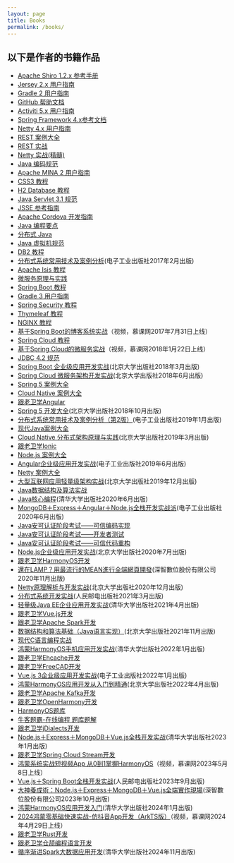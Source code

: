 ```yaml
---
layout: page
title: Books
permalink: /books/
---
```


## 以下是作者的书籍作品

* [Apache Shiro 1.2.x 参考手册](https:///waylau.com/apache-shiro-1.2.x-reference/)
* [Jersey 2.x 用户指南](https://github.com/waylau/Jersey-2.x-User-Guide)
* [Gradle 2 用户指南](https://github.com/waylau/Gradle-2-User-Guide)
* [GitHub 帮助文档](https://github.com/waylau/github-help)
* [Activiti 5.x 用户指南](https://github.com/waylau/activiti-5.x-user-guide)
* [Spring Framework 4.x参考文档](https://github.com/waylau/spring-framework-4-reference)
* [Netty 4.x 用户指南](https:///waylau.com/netty-4-user-guide/)
* [REST 案例大全](https://github.com/waylau/RestDemo)
* [REST 实战](https://github.com/waylau/rest-in-action)
* [Netty 实战(精髓)](https:///waylau.com/essential-netty-in-action)
* [Java 编码规范](https://github.com/waylau/java-code-conventions/)
* [Apache MINA 2 用户指南](https://github.com/waylau/apache-mina-2.x-user-guide)
* [CSS3 教程](https://github.com/waylau/css3-tutorial)
* [H2 Database 教程](https://github.com/waylau/h2-database-doc)
* [Java Servlet 3.1 规范](https://github.com/waylau/servlet-3.1-specification)
* [JSSE 参考指南](https://github.com/waylau/jsse-reference-guide)
* [Apache Cordova 开发指南](https://github.com/waylau/cordova-dev-guide) 
* [Java 编程要点](https://github.com/waylau/essential-java) 
* [分布式 Java](https://github.com/waylau/distributed-java)
* [Java 虚拟机规范](https://github.com/waylau/java-virtual-machine-specification) 
* [DB2 教程](https://github.com/waylau/db2-tutorial)
* [分布式系统常用技术及案例分析](https://github.com/waylau/distributed-systems-technologies-and-cases-analysis/tree/1.0.x)(电子工业出版社2017年2月出版)
* [Apache Isis 教程](https://github.com/waylau/apache-isis-tutorial)
* [微服务原理与实践](https://github.com/waylau/microservices-principles-and-practices)
* [Spring Boot 教程](https://github.com/waylau/spring-boot-tutorial)
* [Gradle 3 用户指南](https://github.com/waylau/gradle-3-user-guide)
* [Spring Security 教程](https://github.com/waylau/spring-security-tutorial)
* [Thymeleaf 教程](https://github.com/waylau/thymeleaf-tutorial)
* [NGINX 教程](https://github.com/waylau/nginx-tutorial)
* [基于Spring Boot的博客系统实战](http://coding.imooc.com/class/125.html)（视频，慕课网2017年7月31日上线）
* [Spring Cloud 教程](https://github.com/waylau/spring-cloud-tutorial)
* [基于Spring Cloud的微服务实战](https://coding.imooc.com/class/177.html)（视频，慕课网2018年1月22日上线）
* [JDBC 4.2 规范](https://github.com/waylau/jdbc-specification)
* [Spring Boot 企业级应用开发实战](https://github.com/waylau/spring-boot-enterprise-application-development)(北京大学出版社2018年3月出版)
* [Spring Cloud 微服务架构开发实战](https://github.com/waylau/spring-cloud-microservices-development)(北京大学出版社2018年6月出版)
* [Spring 5 案例大全](https://github.com/waylau/spring-5-book)
* [Cloud Native 案例大全](https://github.com/waylau/cloud-native-book-demos)
* [跟老卫学Angular](https://github.com/waylau/angular-tutorial)
* [Spring 5 开发大全](https://github.com/waylau/spring-5-book)(北京大学出版社2018年10月出版)
* [分布式系统常用技术及案例分析（第2版）](https://github.com/waylau/distributed-systems-technologies-and-cases-analysis)(电子工业出版社2019年1月出版)
* [现代Java案例大全](https://github.com/waylau/modern-java-demos)
* [Cloud Native 分布式架构原理与实践](https://github.com/waylau/cloud-native-book-demos)(北京大学出版社2019年3月出版)
* [跟老卫学Ionic](https://github.com/waylau/ionic-framework-tutorial)
* [Node.js 案例大全](https://github.com/waylau/nodejs-book-samples)
* [Angular企业级应用开发实战](https://github.com/waylau/angular-enterprise-application-development-samples)(电子工业出版社2019年6月出版)
* [Netty 案例大全](https://github.com/waylau/netty-4-user-guide-demos/)
* [大型互联网应用轻量级架构实战](https://github.com/waylau/lite-book-demos)(北京大学出版社2019年12月出版)
* [Java数据结构及算法实战](https://github.com/waylau/java-data-structures-and-algorithms-in-action)
* [Java核心编程](https://github.com/waylau/modern-java-demos)(清华大学出版社2020年6月出版)
* [MongoDB＋Express＋Angular＋Node.js全栈开发实战派](https://github.com/waylau/mean-book-samples)(电子工业出版社2020年6月出版)
* [Java安可认证阶段考试——可信编码实现](https://github.com/waylau/java-trusted-coding-exam)
* [Java安可认证阶段考试——开发者测试](https://github.com/waylau/java-trusted-testing-exam)
* [Java安可认证阶段考试——可信代码重构](https://github.com/waylau/java-trusted-code-refactoring-exam)
* [Node.js企业级应用开发实战](https://github.com/waylau/nodejs-book-samples)(北京大学出版社2020年7月出版)
* [跟老卫学HarmonyOS开发](https://github.com/waylau/harmonyos-tutorial)
* [還在LAMP？用最流行的MEAN進行全端網頁開發](https://deepwisdom.com.tw/product/%e9%82%84%e5%9c%a8lamp%ef%bc%9f%e7%94%a8%e6%9c%80%e6%b5%81%e8%a1%8c%e7%9a%84mean%e9%80%b2%e8%a1%8c%e5%85%a8%e7%ab%af%e7%b6%b2%e9%a0%81%e9%96%8b%e7%99%bc-dm2051/)(深智數位股份有限公司2020年11月出版)
* [Netty原理解析与开发实战](https:///waylau.com/netty-4-user-guide/)(北京大学出版社2020年12月出版)
* [分布式系统开发实战](https://github.com/waylau/distributed-system-tutorial-samples)(人民邮电出版社2021年3月出版)
* [轻量级Java EE企业应用开发实战](https://github.com/waylau/java-ee-enterprise-development-samples)(清华大学出版社2021年4月出版)
* [跟老卫学Vue.js开发](https://github.com/waylau/vuejs-enterprise-application-development)
* [跟老卫学Apache Spark开发](https://github.com/waylau/apache-spark-tutorial)
* [数据结构和算法基础（Java语言实现）](https://github.com/waylau/java-data-structures-and-algorithms-in-action)(北京大学出版社2021年11月出版)
* [现代C语言编程实战](https://github.com/waylau/modern-c-programming)
* [鸿蒙HarmonyOS手机应用开发实战](https://waylau.com/about-harmonyos-mobile-application-development-book/)(清华大学出版社2022年1月出版)
* [跟老卫学Ehcache开发](https://github.com/waylau/ehcache-tutorial)
* [跟老卫学FreeCAD开发](https://github.com/waylau/freecad-tutorial)
* [Vue.js 3企业级应用开发实战](https://waylau.com/about-vuejs-enterprise-application-development)(电子工业出版社2022年1月出版)
* [鸿蒙HarmonyOS应用开发从入门到精通](https://waylau.com/about-harmonyos-application-development-from-zero-to-hero-book/)(北京大学出版社2022年4月出版)
* [跟老卫学Apache Kafka开发](https://github.com/waylau/apache-kafka-tutorial)
* [跟老卫学OpenHarmony开发](https://github.com/waylau/openharmony-tutorial)
* [HarmonyOS题库](https://github.com/waylau/harmonyos-exam)
* [牛客题霸-在线编程 题库题解](https://github.com/waylau/nowcoder-exam-oj)
* [跟老卫学jDialects开发](https://github.com/waylau/jdialects-tutorial)
* [Node.js＋Express＋MongoDB＋Vue.js全栈开发实战](https://github.com/waylau/full-stack-development-with-vuejs-and-nodejs)(清华大学出版社2023年1月出版)
* [跟老卫学Spring Cloud Stream开发](https://github.com/waylau/spring-cloud-stream-tutorial/)
* [鸿蒙系统实战短视频App 从0到1掌握HarmonyOS](https://coding.imooc.com/class/674.html)（视频，慕课网2023年5月8日上线）
* [Vue.js＋Spring Boot全栈开发实战](https://github.com/waylau/full-stack-development-with-vuejs-and-spring-boot)(人民邮电出版社2023年9月出版)
* [大神養成術：Node.js＋Express＋MongoDB＋Vue.js全端實作現場](https://deepwisdom.com.tw/product/%e5%a4%a7%e7%a5%9e%e9%a4%8a%e6%88%90%e8%a1%93-node-js%ef%bc%8bexpressmongodb%ef%bc%8bvue-js%e5%85%a8%e7%ab%af%e5%af%a6%e4%bd%9c%e7%8f%be%e5%a0%b4-dm2366/)(深智數位股份有限公司2023年10月出版)
* [鸿蒙HarmonyOS应用开发入门](https://waylau.com/about-harmonyos-3-tutorial-book/)(清华大学出版社2024年1月出版)
* [2024鸿蒙零基础快速实战-仿抖音App开发（ArkTS版）](https://coding.imooc.com/class/843.html)（视频，慕课网2024年4月29日上线）
* [跟老卫学Rust开发](https://github.com/waylau/rust-tutorial)
* [跟老卫学仓颉编程语言开发](https://github.com/waylau/cangjie-programming-language-tutorial)
* [循序渐进Spark大数据应用开发](https://waylau.com/about-spark-tutorial-book/)(清华大学出版社2024年11月出版)
